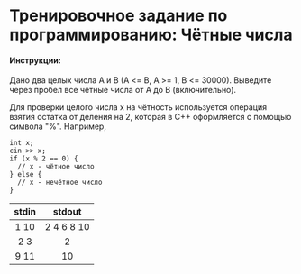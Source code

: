 # Тренировочное задание по программированию: Чётные числа

#### Инструкции:
Дано два целых числа A и B (A <= B, A >= 1, B <= 30000).  Выведите через пробел все чётные числа от A до B (включительно).

Для проверки целого числа x на чётность используется операция  взятия остатка от деления на 2, которая в C++ оформляется с помощью  символа "%". Например,
```
int x;
cin >> x;
if (x % 2 == 0) {
  // x - чётное число
} else {
  // x - нечётное число
}
```

|stdin |stdout |
|:----:|:-----:|
| 1 10 | 2 4 6 8 10 |
| 2 3  | 2 |
| 9 11  | 10 |